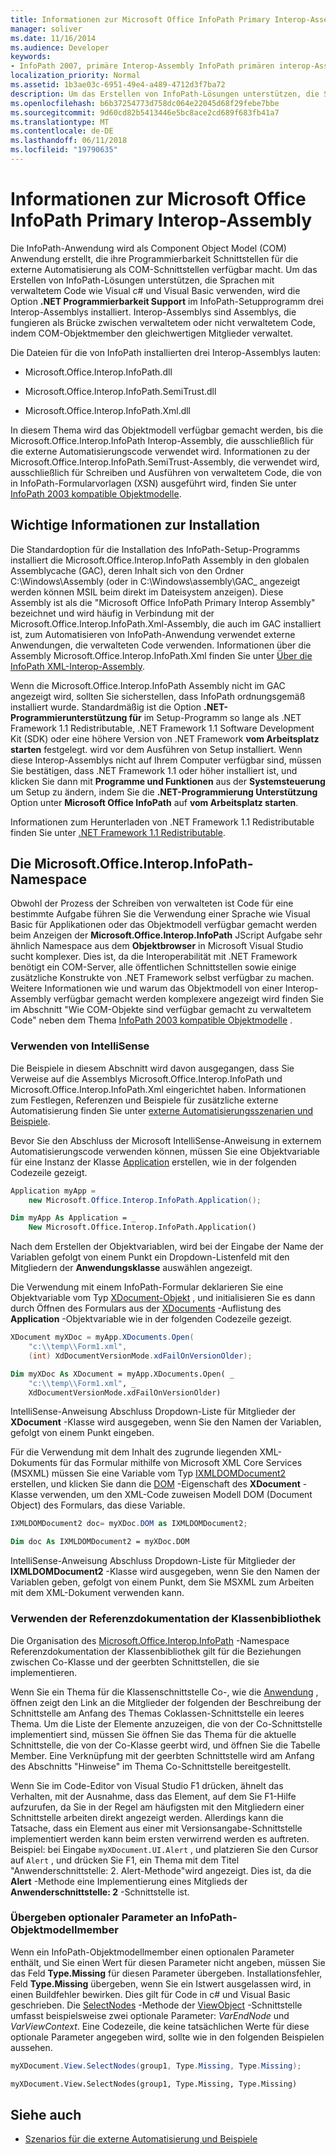 ```yaml
---
title: Informationen zur Microsoft Office InfoPath Primary Interop-Assembly
manager: soliver
ms.date: 11/16/2014
ms.audience: Developer
keywords:
- InfoPath 2007, primäre Interop-Assembly InfoPath primären interop-Assembly, PIAs [InfoPath 2007], primären Interop-Assemblys [InfoPath 2007]
localization_priority: Normal
ms.assetid: 1b3ae03c-6951-49e4-a489-4712d3f7ba72
description: Um das Erstellen von InfoPath-Lösungen unterstützen, die Sprachen mit verwaltetem Code wie Visual c# und Visual Basic verwenden, wird die Option .NET Programmierbarkeit Support im InfoPath-Setupprogramm drei Interop-Assemblys installiert.
ms.openlocfilehash: b6b37254773d758dc064e22045d68f29febe7bbe
ms.sourcegitcommit: 9d60cd82b5413446e5bc8ace2cd689f683fb41a7
ms.translationtype: MT
ms.contentlocale: de-DE
ms.lasthandoff: 06/11/2018
ms.locfileid: "19790635"
---
```

# <a name="about-the-microsoft-office-infopath-primary-interop-assembly"></a>Informationen zur Microsoft Office InfoPath Primary Interop-Assembly

Die InfoPath-Anwendung wird als Component Object Model (COM) Anwendung erstellt, die ihre Programmierbarkeit Schnittstellen für die externe Automatisierung als COM-Schnittstellen verfügbar macht. Um das Erstellen von InfoPath-Lösungen unterstützen, die Sprachen mit verwaltetem Code wie Visual c# und Visual Basic verwenden, wird die Option **.NET Programmierbarkeit Support** im InfoPath-Setupprogramm drei Interop-Assemblys installiert. Interop-Assemblys sind Assemblys, die fungieren als Brücke zwischen verwaltetem oder nicht verwaltetem Code, indem COM-Objektmember den gleichwertigen Mitglieder verwaltet. 
  
Die Dateien für die von InfoPath installierten drei Interop-Assemblys lauten:
  
- Microsoft.Office.Interop.InfoPath.dll
    
- Microsoft.Office.Interop.InfoPath.SemiTrust.dll
    
- Microsoft.Office.Interop.InfoPath.Xml.dll
    
In diesem Thema wird das Objektmodell verfügbar gemacht werden, bis die Microsoft.Office.Interop.InfoPath Interop-Assembly, die ausschließlich für die externe Automatisierungscode verwendet wird. Informationen zu der Microsoft.Office.Interop.InfoPath.SemiTrust-Assembly, die verwendet wird, ausschließlich für Schreiben und Ausführen von verwaltetem Code, die von in InfoPath-Formularvorlagen (XSN) ausgeführt wird, finden Sie unter [InfoPath 2003 kompatible Objektmodelle](http://msdn.microsoft.com/library/e4511af6-d7e7-44ad-a50d-1b7ee04f8215%28Office.15%29.aspx).
  
## <a name="important-installation-information"></a>Wichtige Informationen zur Installation

Die Standardoption für die Installation des InfoPath-Setup-Programms installiert die Microsoft.Office.Interop.InfoPath Assembly in den globalen Assemblycache (GAC), deren Inhalt sich von den Ordner C:\Windows\Assembly (oder in C:\Windows\assembly\GAC_ angezeigt werden können MSIL beim direkt im Dateisystem anzeigen). Diese Assembly ist als die "Microsoft Office InfoPath Primary Interop Assembly" bezeichnet und wird häufig in Verbindung mit der Microsoft.Office.Interop.InfoPath.Xml-Assembly, die auch im GAC installiert ist, zum Automatisieren von InfoPath-Anwendung verwendet externe Anwendungen, die verwalteten Code verwenden. Informationen über die Assembly Microsoft.Office.Interop.InfoPath.Xml finden Sie unter [Über die InfoPath XML-Interop-Assembly](about-the-infopath-xml-interop-assembly.md).
  
Wenn die Microsoft.Office.Interop.InfoPath Assembly nicht im GAC angezeigt wird, sollten Sie sicherstellen, dass InfoPath ordnungsgemäß installiert wurde. Standardmäßig ist die Option **.NET-Programmierunterstützung für** im Setup-Programm so lange als .NET Framework 1.1 Redistributable, .NET Framework 1.1 Software Development Kit (SDK) oder eine höhere Version von .NET Framework **vom Arbeitsplatz starten** festgelegt. wird vor dem Ausführen von Setup installiert. Wenn diese Interop-Assemblys nicht auf Ihrem Computer verfügbar sind, müssen Sie bestätigen, dass .NET Framework 1.1 oder höher installiert ist, und klicken Sie dann mit **Programme und Funktionen** aus der **Systemsteuerung** um Setup zu ändern, indem Sie die **.NET-Programmierung Unterstützung** Option unter **Microsoft Office InfoPath** auf **vom Arbeitsplatz starten**.
  
Informationen zum Herunterladen von .NET Framework 1.1 Redistributable finden Sie unter [.NET Framework 1.1 Redistributable](http://msdn.microsoft.com/netframework/technologyinfo/redist/default.aspx).
  
## <a name="the-microsoftofficeinteropinfopath-namespace"></a>Die Microsoft.Office.Interop.InfoPath-Namespace

Obwohl der Prozess der Schreiben von verwalteten ist Code für eine bestimmte Aufgabe führen Sie die Verwendung einer Sprache wie Visual Basic für Applikationen oder das Objektmodell verfügbar gemacht werden beim Anzeigen der **Microsoft.Office.Interop.InfoPath** JScript Aufgabe sehr ähnlich Namespace aus dem **Objektbrowser** in Microsoft Visual Studio sucht komplexer. Dies ist, da die Interoperabilität mit .NET Framework benötigt ein COM-Server, alle öffentlichen Schnittstellen sowie einige zusätzliche Konstrukte von .NET Framework selbst verfügbar zu machen. Weitere Informationen wie und warum das Objektmodell von einer Interop-Assembly verfügbar gemacht werden komplexere angezeigt wird finden Sie im Abschnitt "Wie COM-Objekte sind verfügbar gemacht zu verwaltetem Code" neben dem Thema [InfoPath 2003 kompatible Objektmodelle](http://msdn.microsoft.com/library/e4511af6-d7e7-44ad-a50d-1b7ee04f8215%28Office.15%29.aspx) . 
  
### <a name="using-intellisense"></a>Verwenden von IntelliSense

Die Beispiele in diesem Abschnitt wird davon ausgegangen, dass Sie Verweise auf die Assemblys Microsoft.Office.Interop.InfoPath und Microsoft.Office.Interop.InfoPath.Xml eingerichtet haben. Informationen zum Festlegen, Referenzen und Beispiele für zusätzliche externe Automatisierung finden Sie unter [externe Automatisierungsszenarien und Beispiele](external-automation-scenarios-and-examples.md).
  
Bevor Sie den Abschluss der Microsoft IntelliSense-Anweisung in externem Automatisierungscode verwenden können, müssen Sie eine Objektvariable für eine Instanz der Klasse [Application](https://msdn.microsoft.com/library/Microsoft.Office.Interop.InfoPath.Application.aspx) erstellen, wie in der folgenden Codezeile gezeigt. 
  
```cs
Application myApp = 
    new Microsoft.Office.Interop.InfoPath.Application();
```

```vb
Dim myApp As Application = _
    New Microsoft.Office.Interop.InfoPath.Application()
```

Nach dem Erstellen der Objektvariablen, wird bei der Eingabe der Name der Variablen gefolgt von einem Punkt ein Dropdown-Listenfeld mit den Mitgliedern der **Anwendungsklasse** auswählen angezeigt. 
  
Die Verwendung mit einem InfoPath-Formular deklarieren Sie eine Objektvariable vom Typ [XDocument-Objekt](https://msdn.microsoft.com/library/Microsoft.Office.Interop.InfoPath.XDocument.aspx) , und initialisieren Sie es dann durch Öffnen des Formulars aus der [XDocuments](https://msdn.microsoft.com/library/Microsoft.Office.Interop.InfoPath.XDocuments.aspx) -Auflistung des **Application** -Objektvariable wie in der folgenden Codezeile gezeigt. 
  
```cs
XDocument myXDoc = myApp.XDocuments.Open(
    "c:\\temp\\Form1.xml",
    (int) XdDocumentVersionMode.xdFailOnVersionOlder);
```

```vb
Dim myXDoc As XDocument = myApp.XDocuments.Open( _
    "c:\\temp\\Form1.xml", _
    XdDocumentVersionMode.xdFailOnVersionOlder)
```

IntelliSense-Anweisung Abschluss Dropdown-Liste für Mitglieder der **XDocument** -Klasse wird ausgegeben, wenn Sie den Namen der Variablen, gefolgt von einem Punkt eingeben. 
  
Für die Verwendung mit dem Inhalt des zugrunde liegenden XML-Dokuments für das Formular mithilfe von Microsoft XML Core Services (MSXML) müssen Sie eine Variable vom Typ [IXMLDOMDocument2](https://msdn.microsoft.com/library/Microsoft.Office.Interop.InfoPath.Xml.IXMLDOMDocument2.aspx) erstellen, und klicken Sie dann die [DOM](https://msdn.microsoft.com/library/Microsoft.Office.Interop.InfoPath._XDocument2.DOM.aspx) -Eigenschaft des **XDocument** -Klasse verwenden, um den XML-Code zuweisen Modell DOM (Document Object) des Formulars, das diese Variable. 
  
```cs
IXMLDOMDocument2 doc= myXDoc.DOM as IXMLDOMDocument2;
```

```vb
Dim doc As IXMLDOMDocument2 = myXDoc.DOM
```

IntelliSense-Anweisung Abschluss Dropdown-Liste für Mitglieder der **IXMLDOMDocument2** -Klasse wird ausgegeben, wenn Sie den Namen der Variablen geben, gefolgt von einem Punkt, dem Sie MSXML zum Arbeiten mit dem XML-Dokument verwenden kann. 
  
### <a name="using-the-class-library-reference-documentation"></a>Verwenden der Referenzdokumentation der Klassenbibliothek

Die Organisation des [Microsoft.Office.Interop.InfoPath](https://msdn.microsoft.com/library/Microsoft.Office.Interop.InfoPath.aspx) -Namespace Referenzdokumentation der Klassenbibliothek gilt für die Beziehungen zwischen Co-Klasse und der geerbten Schnittstellen, die sie implementieren. 
  
Wenn Sie ein Thema für die Klassenschnittstelle Co-, wie die [Anwendung](https://msdn.microsoft.com/library/Microsoft.Office.Interop.InfoPath.Application.aspx) , öffnen zeigt den Link an die Mitglieder der folgenden der Beschreibung der Schnittstelle am Anfang des Themas Coklassen-Schnittstelle ein leeres Thema. Um die Liste der Elemente anzuzeigen, die von der Co-Schnittstelle implementiert sind, müssen Sie öffnen Sie das Thema für die aktuelle Schnittstelle, die von der Co-Klasse geerbt wird, und öffnen Sie die Tabelle Member. Eine Verknüpfung mit der geerbten Schnittstelle wird am Anfang des Abschnitts "Hinweise" im Thema Co-Schnittstelle bereitgestellt. 
  
Wenn Sie im Code-Editor von Visual Studio F1 drücken, ähnelt das Verhalten, mit der Ausnahme, dass das Element, auf dem Sie F1-Hilfe aufzurufen, da Sie in der Regel am häufigsten mit den Mitgliedern einer Schnittstelle arbeiten direkt angezeigt werden. Allerdings kann die Tatsache, dass ein Element aus einer mit Versionsangabe-Schnittstelle implementiert werden kann beim ersten verwirrend werden es auftreten. Beispiel: bei Eingabe `myXDocument.UI.Alert` , und platzieren Sie den Cursor auf `Alert` , und drücken Sie F1, ein Thema mit dem Titel "Anwenderschnittstelle: 2. Alert-Methode"wird angezeigt. Dies ist, da die **Alert** -Methode eine Implementierung eines Mitglieds der **Anwenderschnittstelle: 2** -Schnittstelle ist. 
  
### <a name="passing-optional-parameters-to-infopath-object-model-members"></a>Übergeben optionaler Parameter an InfoPath-Objektmodellmember

Wenn ein InfoPath-Objektmodellmember einen optionalen Parameter enthält, und Sie einen Wert für diesen Parameter nicht angeben, müssen Sie das Feld **Type.Missing** für diesen Parameter übergeben. Installationsfehler, Feld **Type.Missing** übergeben, wenn Sie ein Istwert ausgelassen wird, in einen Buildfehler bewirken. Dies gilt für Code in c# und Visual Basic geschrieben. Die [SelectNodes](https://msdn.microsoft.com/library/Microsoft.Office.Interop.InfoPath.View2.SelectNodes.aspx) -Methode der [ViewObject](https://msdn.microsoft.com/library/Microsoft.Office.Interop.InfoPath.ViewObject.aspx) -Schnittstelle umfasst beispielsweise zwei optionale Parameter: _VarEndNode_ und _VarViewContext_. Eine Codezeile, die keine tatsächlichen Werte für diese optionale Parameter angegeben wird, sollte wie in den folgenden Beispielen aussehen.
  
```cs
myXDocument.View.SelectNodes(group1, Type.Missing, Type.Missing);
```

```vb
myXDocument.View.SelectNodes(group1, Type.Missing, Type.Missing)
```

## <a name="see-also"></a>Siehe auch

- [Szenarios für die externe Automatisierung und Beispiele](external-automation-scenarios-and-examples.md)

